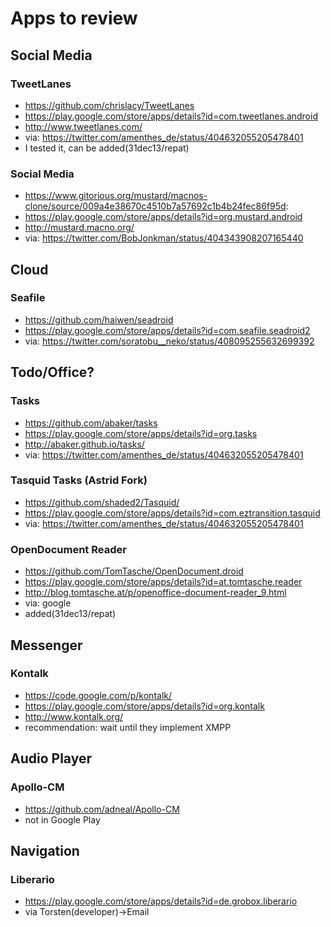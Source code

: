 # Apps to review

## Social Media
### TweetLanes
* https://github.com/chrislacy/TweetLanes
* https://play.google.com/store/apps/details?id=com.tweetlanes.android
* http://www.tweetlanes.com/
* via: https://twitter.com/amenthes_de/status/404632055205478401
* I tested it, can be added(31dec13/repat)

### Social Media
* https://www.gitorious.org/mustard/macnos-clone/source/009a4e38670c4510b7a57692c1b4b24fec86f95d:
* https://play.google.com/store/apps/details?id=org.mustard.android
* http://mustard.macno.org/
* via: https://twitter.com/BobJonkman/status/404343908207165440

## Cloud
### Seafile
* https://github.com/haiwen/seadroid
* https://play.google.com/store/apps/details?id=com.seafile.seadroid2
* via: https://twitter.com/soratobu__neko/status/408095255632699392

## Todo/Office?
### Tasks
* https://github.com/abaker/tasks
* https://play.google.com/store/apps/details?id=org.tasks
* http://abaker.github.io/tasks/
* via: https://twitter.com/amenthes_de/status/404632055205478401

### Tasquid Tasks (Astrid Fork)
* https://github.com/shaded2/Tasquid/
* https://play.google.com/store/apps/details?id=com.eztransition.tasquid
* via: https://twitter.com/amenthes_de/status/404632055205478401

### OpenDocument Reader
* https://github.com/TomTasche/OpenDocument.droid
* https://play.google.com/store/apps/details?id=at.tomtasche.reader
* http://blog.tomtasche.at/p/openoffice-document-reader_9.html
* via: google
* added(31dec13/repat)

## Messenger
### Kontalk
* https://code.google.com/p/kontalk/
* https://play.google.com/store/apps/details?id=org.kontalk
* http://www.kontalk.org/
* recommendation: wait until they implement XMPP

## Audio Player
### Apollo-CM
* https://github.com/adneal/Apollo-CM
* not in Google Play

## Navigation
### Liberario
* https://play.google.com/store/apps/details?id=de.grobox.liberario
* via Torsten(developer)->Email
